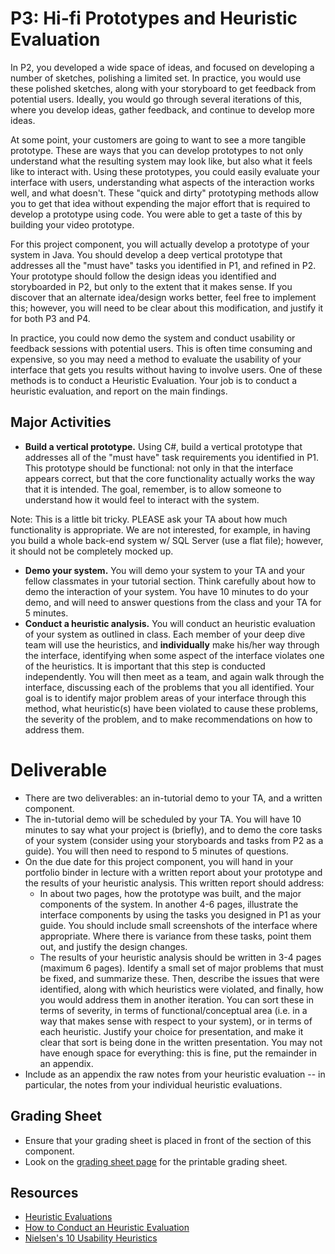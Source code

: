 # P3: Hi-fi Prototypes and Heuristic Evaluation

In P2, you developed a wide space of ideas, and focused on developing a number of sketches, polishing a limited set. In practice, you would use these polished sketches, along with your storyboard to get feedback from potential users. Ideally, you would go through several iterations of this, where you develop ideas, gather feedback, and continue to develop more ideas.

At some point, your customers are going to want to see a more tangible prototype. These are ways that you can develop prototypes to not only understand what the resulting system may look like, but also what it feels like to interact with. Using these prototypes, you could easily evaluate your interface with users, understanding what aspects of the interaction works well, and what doesn't. These "quick and dirty" prototyping methods allow you to get that idea without expending the major effort that is required to develop a prototype using code. You were able to get a taste of this by building your video prototype.

For this project component, you will actually develop a prototype of your system in Java. You should develop a deep vertical prototype that addresses all the "must have" tasks you identified in P1, and refined in P2. Your prototype should follow the design ideas you identified and storyboarded in P2, but only to the extent that it makes sense. If you discover that an alternate idea/design works better, feel free to implement this; however, you will need to be clear about this modification, and justify it for both P3 and P4.

In practice, you could now demo the system and conduct usability or feedback sessions with potential users. This is often time consuming and expensive, so you may need a method to evaluate the usability of your interface that gets you results without having to involve users. One of these methods is to conduct a Heuristic Evaluation. Your job is to conduct a heuristic evaluation, and report on the main findings.

## Major Activities
* **Build a vertical prototype.** Using C#, build a vertical prototype that addresses all of the "must have" task requirements you identified in P1. This prototype should be functional: not only in that the interface appears correct, but that the core functionality actually works the way that it is intended. The goal, remember, is to allow someone to understand how it would feel to interact with the system. 

Note: This is a little bit tricky. PLEASE ask your TA about how much functionality is appropriate. We are not interested, for example, in having you build a whole back-end system w/ SQL Server (use a flat file); however, it should not be completely mocked up.

* **Demo your system.** You will demo your system to your TA and your fellow classmates in your tutorial section. Think carefully about how to demo the interaction of your system. You have 10 minutes to do your demo, and will need to answer questions from the class and your TA for 5 minutes.
* **Conduct a heuristic analysis.** You will conduct an heuristic evaluation of your system as outlined in class. Each member of your deep dive team will use the heuristics, and **individually** make his/her way through the interface, identifying when some aspect of the interface violates one of the heuristics. It is important that this step is conducted independently. You will then meet as a team, and again walk through the interface, discussing each of the problems that you all identified. Your goal is to identify major problem areas of your interface through this method, what heuristic(s) have been violated to cause these problems, the severity of the problem, and to make recommendations on how to address them.

# Deliverable
* There are two deliverables: an in-tutorial demo to your TA, and a written component.
* The in-tutorial demo will be scheduled by your TA. You will have 10 minutes to say what your project is (briefly), and to demo the core tasks of your system (consider using your storyboards and tasks from P2 as a guide). You will then need to respond to 5 minutes of questions.
* On the due date for this project component, you will hand in your portfolio binder in lecture with a written report about your prototype and the results of your heuristic analysis. This written report should address:
    * In about two pages, how the prototype was built, and the major components of the system. In another 4-6 pages, illustrate the interface components by using the tasks you designed in P1 as your guide. You should include small screenshots of the interface where appropriate. Where there is variance from these tasks, point them out, and justify the design changes.
    * The results of your heuristic analysis should be written in 3-4 pages (maximum 6 pages). Identify a small set of major problems that must be fixed, and summarize these. Then, describe the issues that were identified, along with which heuristics were violated, and finally, how you would address them in another iteration. You can sort these in terms of severity, in terms of functional/conceptual area (i.e. in a way that makes sense with respect to your system), or in terms of each heuristic. Justify your choice for presentation, and make it clear that sort is being done in the written presentation. You may not have enough space for everything: this is fine, put the remainder in an appendix.
* Include as an appendix the raw notes from your heuristic evaluation -- in particular, the notes from your individual heuristic evaluations.

## Grading Sheet
* Ensure that your grading sheet is placed in front of the section of this component.
* Look on the [grading sheet page](project-grading-sheets.md) for the printable grading sheet.

## Resources
* [Heuristic Evaluations](http://www.useit.com/papers/heuristic/)
* [How to Conduct an Heuristic Evaluation](http://www.useit.com/papers/heuristic/heuristic_evaluation.html)
* [Nielsen's 10 Usability Heuristics](http://www.useit.com/papers/heuristic/heuristic_list.html)